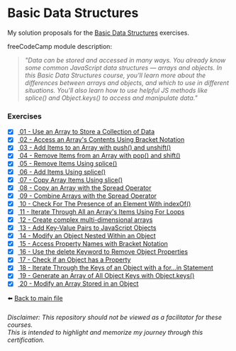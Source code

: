 # Basic Data Structures

My solution proposals for the [Basic Data Structures](https://www.freecodecamp.org/learn/javascript-algorithms-and-data-structures/#basic-data-structures)
exercises.

freeCodeCamp module description:
> *"Data can be stored and accessed in many ways. You already know some common JavaScript data structures — arrays and objects. In this Basic Data Structures course, you'll learn more about the differences between arrays and objects, and which to use in different situations. You'll also learn how to use helpful JS methods like splice() and Object.keys() to access and manipulate data."*

### Exercises

- [X] [ 01 - Use an Array to Store a Collection of Data](01-use-an-array-to-store-a-collection-of-data.js)
- [X] [ 02 - Access an Array's Contents Using Bracket Notation](02-access-an-arrays-contents-using-bracket-notation.js)
- [X] [ 03 - Add Items to an Array with push() and unshift()](03-add-items-to-an-array-with-push-and-unshift.js)
- [X] [ 04 - Remove Items from an Array with pop() and shift()](04-remove-items-from-an-array-with-pop-and-shift.js)
- [X] [ 05 - Remove Items Using splice()](05-remove-items-using-splice.js)
- [X] [ 06 - Add Items Using splice()](06-add-items-using-splice.js)
- [X] [ 07 - Copy Array Items Using slice()](07-copy-array-items-using-slice.js)
- [X] [ 08 - Copy an Array with the Spread Operator](08-copy-an-array-with-the-spread-operator.js)
- [X] [ 09 - Combine Arrays with the Spread Operator](09-combine-arrays-with-the-spread-operator.js)
- [X] [ 10 - Check For The Presence of an Element With indexOf()](10-check-for-the-presence-of-an-element-with-index-of.js)
- [X] [ 11 - Iterate Through All an Array's Items Using For Loops](11-iterate-through-all-an-arrays-items-using-for-loops.js)
- [X] [ 12 - Create complex multi-dimensional arrays](12-create-complex-multi-dimensional-arrays.js)
- [X] [ 13 - Add Key-Value Pairs to JavaScript Objects](13-add-key-value-pairs-to-js-objects.js)
- [X] [ 14 - Modify an Object Nested Within an Object](14-modify-an-object-nested-within-an-object.js)
- [X] [ 15 - Access Property Names with Bracket Notation](15-access-property-names-with-bracket-notation.js)
- [X] [ 16 - Use the delete Keyword to Remove Object Properties](16-use-the-delete-keyword-to-remove-object-properties.js)
- [X] [ 17 - Check if an Object has a Property](17-check-if-an-object-has-a-property.js)
- [X] [ 18 - Iterate Through the Keys of an Object with a for...in Statement](18-iterate-through-the-keys-of-an-object-with-a-for-in-statement.js)
- [X] [ 19 - Generate an Array of All Object Keys with Object.keys()](19-generate-an-array-of-all-object-keys-with-object-keys.js)
- [X] [ 20 - Modify an Array Stored in an Object](20-modify-an-array-stored-in-an-object.js)

⬅️ [Back to main file](../README.md)

###### Disclaimer: This repository should not be viewed as a facilitator for these courses. <br> This is intended to highlight and memorize my journey through this certification.